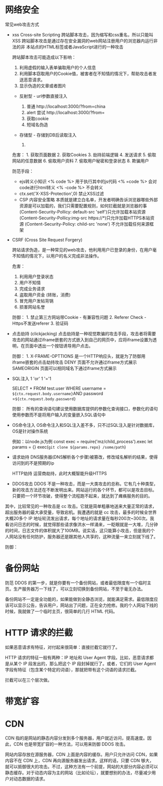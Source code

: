 # 网络安全
常见web攻击方式
- xss
   Cross-site Scripting 跨站脚本攻击，因为缩写和css重名，所以只能叫XSS
   跨站脚本攻击是通过存在安全漏洞的web网站注册用户的浏览器内运行非法的非
   本站点的HTML标签或者JavaScript进行的一种攻击

   跨站脚本攻击可能造成以下影响：
   1. 利用虚假的输入表单骗取用户的个人信息
   2. 利用脚本窃取用户的Cookie值，被害者在不知情的情况下，帮助攻击者发送恶意请求。
   3. 显示伪造的文章或者图片 
   

   - 反射型 - url参数直接注入
     1. 普通 http://localhost:3000/?from=china
     2. alert 尝试 http://localhost:3000/?from=<script>alert(1)</script>
     3. 获取cookie
     4. 短域名伪造

   - 存储型 - 存储到DB后读取注入
     1. <script>alert(1)< script>
     2. <script src='http://lcalhost:4000/hack.js'></script>
  危害：
      1. 获取页面数据
      2. 获取Cookies
      3. 劫持前端逻辑
      4. 发送请求
      5. 偷取网站的任意数据
      6. 偷取用户资料
      7. 偷取用户秘密和登录状态
      8. 欺骗用户
    
    防范手段：
     - ejs转义小知识
            <% code %> 用于执行其中的js代码
            <% =code %> 会对code进行html转义
            <% -code %> 不会转义
     - ctx.set('X-XSS-Protection',0) 禁止XSS过滤
     - CSP 内容安全策略 本质就是建立白名单，开发者明确告诉浏览器哪些外部资源是可以加载的，我们只需要配置规则，如何拦截就是浏览器的事
     (Content-Security-Pollicy: default-src 'self')只允许加载本站资源
     (Content-Security-Pollicy:img-src https://*)只允许加载HTTPS本站资源
     (Content-Security-Policy: child-src 'none') 不允许加载任何来源框架

- CSRF (Cross Site Request Forgery)

     跨站请求伪造，是一种常见的web攻击，他利用用户已登录的身份，在用户毫不知情的情况下，以用户的名义完成非法操作。

     危害：
     1. 利用用户登录状态
     2. 用户不知情
     3. 完成业务请求
     4. 盗取用户资金 (转账，消费)
     5. 冒充用户发帖背锅
     6. 损害网站名誉

     防御：
      1. 禁止第三方网站带Cookie - 有兼容性问题
      2. Referer Check - Https不发送referer
      3. 验证码

- 点击劫持 (clickjacking) 
    点击劫持是一种视觉欺骗的攻击手段，攻击者将需要攻击的网站通过iframe嵌套的方式嵌入到自己的网页中，应将iframe设置为透明，在页面中透出一个按钮诱导用户点击。

    防御：
       1. X-FRAME-OPTTIONS 是一个HTTP响应头，就是为了防御用iframe嵌套的点击劫持攻击
          DENY 页面不允许通过iframe方式展示
          SAMEORIGIN 页面可以相同域名下通过iframe方式展示

- SQL注入
    1 'or' 1 '='1

    SELECT * 
    FROM test.user
    WHERE username = `${ctx.request.body.username}`AND password =`${ctx.request.body.password}`

    防御：
    所有的查询语句建议使用数据库提供的参数化查询接口，参数化的语句使用参数而不是将用户输入的变量嵌入SQL语句中

- OS命令注入
    OS命令注入和SQL注入差不多，只不过SQL注入是针对数据库，OS是针对操作系统

    例如：以node.js为例
    const exec = require('mz/child_process').exec
    let params = {<!-- 用户输入的参数 -->}
    exec(`git clone ${params.repo} /some/path`)

- 请求劫持
     DNS服务器(DNS解析各个步骤)被篡改，修改域名解析的结果，使得访问到的不是预期的ip

     HTTP劫持
     运营商劫持，此时大概智能升级HTTPS

- DDOS攻击
DDOS 不是一种攻击，而是一大类攻击的总称。它有几十种类型，新的攻击方法还在不断发明出来。网站运行的各个环节，都可以是攻击目标。只要把一个环节攻破，使得整个流程跑不起来，就达到了瘫痪服务的目的。

其中，比较常见的一种攻击是 cc 攻击。它就是简单粗暴地送来大量正常的请求，超出服务器的最大承受量，导致宕机。我遭遇的就是 cc 攻击，最多的时候全世界大概20多个 IP 地址轮流发出请求，每个地址的请求量在每秒200次~300次。我看访问日志的时候，就觉得那些请求像洪水一样涌来，一眨眼就是一大堆，几分钟的时间，日志文件的体积就大了100MB。说实话，这只能算小攻击，但是我的个人网站没有任何防护，服务器还是跟其他人共享的，这种流量一来立刻就下线了。

防御：
# 备份网站
防范 DDOS 的第一步，就是你要有一个备份网站，或者最低限度有一个临时主页。生产服务器万一下线了，可以立刻切换到备份网站，不至于毫无办法。

备份网站不一定是全功能的，如果能做到全静态浏览，就能满足需求。最低限度应该可以显示公告，告诉用户，网站出了问题，正在全力抢修。我的个人网站下线的时候，我就做了一个临时主页，很简单的几行 HTML 代码。
# HTTP 请求的拦截
如果恶意请求有特征，对付起来很简单：直接拦截它就行了。

HTTP 请求的特征一般有两种：IP 地址和 User Agent 字段。比如，恶意请求都是从某个 IP 段发出的，那么把这个 IP 段封掉就行了。或者，它们的 User Agent 字段有特征（包含某个特定的词语），那就把带有这个词语的请求拦截。

拦截可以在三个层次做。
# 带宽扩容
# CDN
CDN 指的是网站的静态内容分发到多个服务器，用户就近访问，提高速度。因此，CDN 也是带宽扩容的一种方法，可以用来防御 DDOS 攻击。

网站内容存放在源服务器，CDN 上面是内容的缓存。用户只允许访问 CDN，如果内容不在 CDN 上，CDN 再向源服务器发出请求。这样的话，只要 CDN 够大，就可以抵御很大的攻击。不过，这种方法有一个前提，网站的大部分内容必须可以静态缓存。对于动态内容为主的网站（比如论坛），就要想别的办法，尽量减少用户对动态数据的请求。